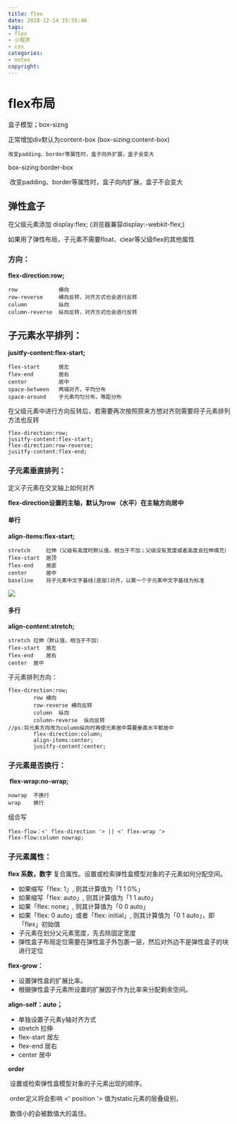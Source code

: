```yaml
---
title: flex
date: 2018-12-14 15:55:46
tags:
- flex
- 小程序
- css
categories: 
- notes
copyright: 
---
```

# flex布局
<!-- toc -->
盒子模型；box-sizng

正常增加div默认为content-box   (box-sizing:content-box)

    改变padding、border等属性时，盒子向外扩展，盒子会变大

box-sizing:border-box   

​    改变padding、border等属性时，盒子向内扩展，盒子不会变大

## 弹性盒子

在父级元素添加 display:flex;   (浏览器兼容display:-webkit-flex;)

如果用了弹性布局，子元素不需要float、clear等父级flex的其他属性

### 方向：

**flex-direction:row;**

```
row             横向
row-reverse     横向反转，对齐方式也会进行反转
column          纵向
column-reverse  纵向反转，对齐方式也会进行反转
```

## 子元素水平排列：

**jusitfy-content:flex-start;**

```
flex-start      居左
flex-end        居右
center          居中
space-between   两端对齐，平均分布
space-around    子元素均匀分布，等距分布
```

在父级元素中进行方向反转后，若需要再次按照原来方想对齐则需要将子元素排列方法也反转

```
flex-direction:row;
jusitfy-content:flex-start;
flex-direction:row-reverse;
jusitfy-content:flex-end;
```

### 子元素垂直排列：

定义子元素在交叉轴上如何对齐

**flex-direction设置的主轴，默认为row（水平）在主轴方向居中**

#### 单行

**align-items:flex-start;**

```
stretch     拉伸（父级有高度时默认值，相当于不加；父级没有宽度或者高度会拉伸填充）
flex-start  居顶
flex-end    居底
center      居中
baseline    将子元素中文字基线(底部)对齐，以第一个子元素中文字基线为标准
```

![](https://ws3.sinaimg.cn/large/005BYqpgly1fy6cbr8qf2j306x02kwek.jpg)

#### 多行

**align-content:stretch;**

```
stretch 拉伸（默认值，相当于不加）
flex-start  居左
flex-end    居右
center  居中
```

子元素排列方向：

    flex-direction:row;
            row 横向
            row-reverse 横向反转
            column  纵向
            column-reverse  纵向反转
    //ps:将元素方向改为column纵向时再使元素居中需要垂直水平都居中
            flex-direction:column;
            align-items:center;
            jusitfy-content:center;
### 子元素是否换行：

**​ flex-wrap:no-wrap;**

```
nowrap  不换行
wrap    换行
```

组合写

```
flex-flow：<' flex-direction '> || <' flex-wrap '>
flex-flow:column nowrap;
```

### 子元素属性：

**flex   系数，数字**
复合属性。设置或检索弹性盒模型对象的子元素如何分配空间。

- 如果缩写「flex: 1」, 则其计算值为「1 1 0%」
- 如果缩写「flex: auto」, 则其计算值为「1 1 auto」
- 如果「flex: none」, 则其计算值为「0 0 auto」
- 如果「flex: 0 auto」或者「flex: initial」, 则其计算值为「0 1 auto」，即「flex」初始值
- 子元素在划分父元素宽度，先去除固定宽度
- 弹性盒子布局定位需要在弹性盒子外包裹一层，然后对外边不是弹性盒子的块进行定位

**flex-grow：<number>**

- 设置弹性盒的扩展比率。
-  根据弹性盒子元素所设置的扩展因子作为比率来分配剩余空间。

**align-self：auto；**

- 单独设置子元素y轴对齐方式
- stretch   拉伸
-  flex-start   居左
- flex-end  居右
- center    居中

**order**

​        设置或检索弹性盒模型对象的子元素出现的顺序。

​        order定义将会影响 <' position '> 值为static元素的层叠级别，

​        数值小的会被数值大的盖住。